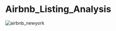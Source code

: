 # Airbnb_Listing_Analysis

![airbnb_newyork](https://github.com/user-attachments/assets/5a7c41fb-22df-43ae-82a5-f1468503b029)
